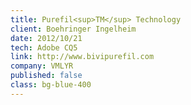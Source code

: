 ```yaml
---
title: Purefil<sup>TM</sup> Technology
client: Boehringer Ingelheim
date: 2012/10/21
tech: Adobe CQ5
link: http://www.bivipurefil.com
company: VMLYR
published: false
class: bg-blue-400
---
```

